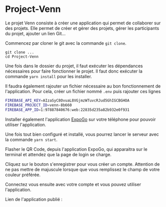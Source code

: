 # Project-Venn

Le projet Venn consiste à créer une application qui permet de collaborer sur des projets. Elle permet de créer et gérer des projets, gérer les participants du projet, ajouter un lien Git...

Commencez par cloner le git avec la commande `git clone`.

```
git clone ...
cd Project-Venn
```

Une fois dans le dossier du projet, il faut exécuter les dépendances nécessaires pour faire fonctionner le projet. Il faut donc exécuter la commande `yarn install` pour les installer.

Il faudra également rajouter un fichier nécessaire au bon fonctionnement de l'application. Pour cela, créer un fichier nommé `.env` puis rajouter ces lignes

```sh
FIREBASE_API_KEY=AIzaSyC8OvuaL8VGjmzWTuvcRJud5GhIGCBGHOA
FIREBASE_PROJECT_ID=venn-8b660
FIREBASE_APP_ID=1:97887840676:web:22835d235a82b932e0f931
```

Installer également l'application [ExpoGo]("https://play.google.com/store/apps/details?id=host.exp.exponent&gl=FR") sur votre téléphone pour pouvoir utiliser l'application.

Une fois tout bien configuré et installé, vous pourrez lancer le serveur avec la commande `yarn start`.

Flasher le QR Code, depuis l'application ExpoGo, qui apparaitra sur le terminal et attendez que la page de login se charge.

Cliquez sur le bouton s'enregistrer pour vous créer un compte.
Attention de ne pas mettre de majuscule lorsque que vous remplissez le champ de votre couleur préférée.

Connectez vous ensuite avec votre compte et vous pouvez utiliser l'application.

Lien de l'application publié :
